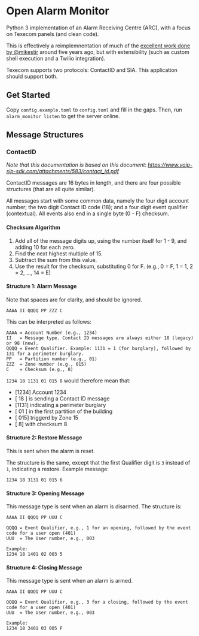 # Open Alarm Monitor
Python 3 implementation of an Alarm Receiving Centre (ARC), with a focus on Texecom panels (and clean code).

This is effectively a reimplemnentation of much of the [excellent work done by @mikestir](https://github.com/mikestir/alarm-server/blob/master/alarmrx.py) around five years ago, but with extensibility (such as custom shell execution and a Twilio integration).

Texecom supports two protocols: ContactID and SIA. This application should support both.

## Get Started

Copy `config.example.toml` to `config.toml` and fill in the gaps. Then, run `alarm_monitor listen` to get the server online.

## Message Structures

### ContactID

*Note that this documentation is based on this document: https://www.voip-sip-sdk.com/attachments/583/contact_id.pdf*

ContactID messages are 16 bytes in length, and there are four possible structures (that are all quite similar).

All messages start with some common data, namely the four digit account number; the two digit Contact ID code (18); and a four digit event qualifier (contextual). All events also end in a single byte (0 - F) checksum.

#### Checksum Algorithm

1. Add all of the message digits up, using the number itself for 1 - 9, and adding 10 for each zero.
2. Find the next highest multiple of 15.
3. Subtract the sum from this value.
4. Use the result for the checksum, substituting 0 for F. (e.g., 0 = F, 1 = 1, 2 = 2, ..., 14 = E)

#### Structure 1: Alarm Message

Note that spaces are for clarity, and should be ignored.
```plaintext
AAAA II QQQQ PP ZZZ C
```

This can be interpreted as follows:

```plaintext
AAAA = Account Number (e.g., 1234)
II   = Message type. Contact ID messages are always either 18 (legacy) or 98 (new).
QQQQ = Event Qualifier. Example: 1131 = 1 (for burglary), followed by 131 for a perimeter burglary.
PP   = Partition number (e.g., 01)
ZZZ  = Zone number (e.g., 015)
C    = Checksum (e.g., 8)
```

`1234 18 1131 01 015 8` would therefore mean that:
- [1234] Account 1234
- [ 18 ] is sending a Contact ID message
- [1131] indicating a perimeter burglary
- [ 01 ] in the first partition of the building
- [ 015] triggerd by Zone 15
- [   8] with checksum 8

#### Structure 2: Restore Message

This is sent when the alarm is reset.

The structure is the same, except that the first Qualifier digit is `3` instead of `1`, indicating a restore. Example message:

```plaintext
1234 18 3131 01 015 6
```

#### Structure 3: Opening Message

This message type is sent when an alarm is disarmed. The structure is:

```plaintext
AAAA II QQQQ PP UUU C

QQQQ = Event Qualifier, e.g., 1 for an opening, followed by the event code for a user open (401)
UUU  = The User number, e.g., 003

Example:
1234 18 1401 02 003 5
```

#### Structure 4: Closing Message

This message type is sent when an alarm is armed.

```plaintext
AAAA II QQQQ PP UUU C

QQQQ = Event Qualifier, e.g., 3 for a closing, followed by the event code for a user open (401)
UUU  = The User number, e.g., 003

Example:
1234 18 3401 03 005 F
```
